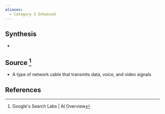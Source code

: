 ```yaml
---
aliases:
  - Category 5 Enhanced
---
```

## Synthesis
- 
## Source [^1]
- A type of network cable that transmits data, voice, and video signals
## References

[^1]: Google's Search Labs | AI Overview